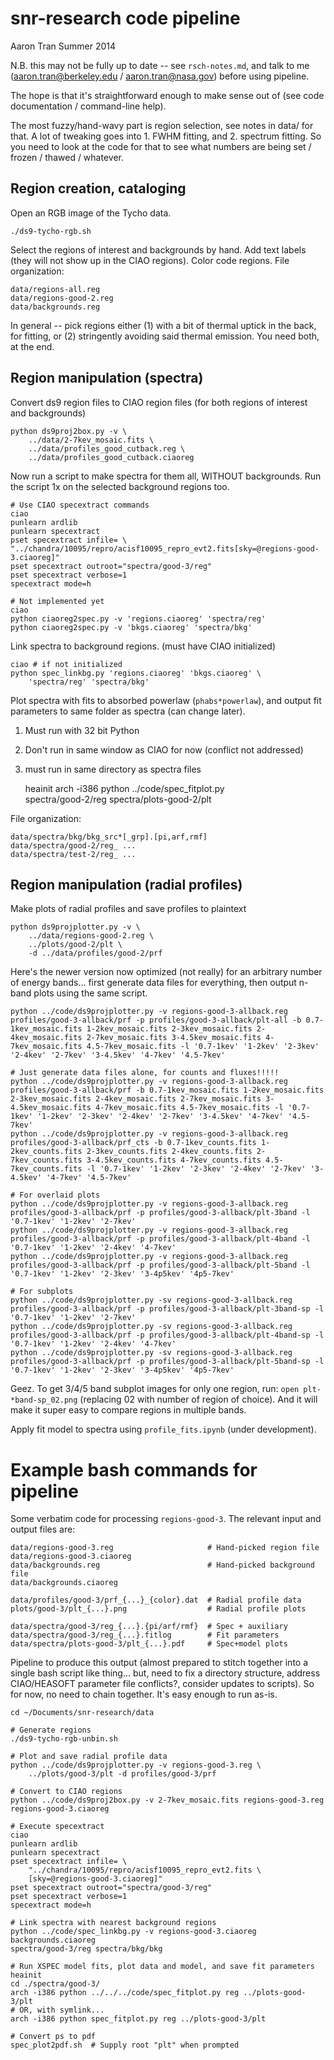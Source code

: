 snr-research code pipeline
==========================
Aaron Tran
Summer 2014

N.B. this may not be fully up to date -- see `rsch-notes.md`, and talk to me
(aaron.tran@berkeley.edu / aaron.tran@nasa.gov) before using pipeline.

The hope is that it's straightforward enough to make sense out of
(see code documentation / command-line help).

The most fuzzy/hand-wavy part is region selection, see notes in data/ for that.
A lot of tweaking goes into 1. FWHM fitting, and 2. spectrum fitting.  So you
need to look at the code for that to see what numbers are being set / frozen /
thawed / whatever.

Region creation, cataloging
---------------------------

Open an RGB image of the Tycho data.

    ./ds9-tycho-rgb.sh

Select the regions of interest and backgrounds by hand.  Add text labels
(they will not show up in the CIAO regions).  Color code regions.
File organization:

    data/regions-all.reg
    data/regions-good-2.reg
    data/backgrounds.reg

In general -- pick regions either (1) with a bit of thermal uptick in the back,
for fitting, or (2) stringently avoiding said thermal emission.  You need both,
at the end.


Region manipulation (spectra)
-----------------------------

Convert ds9 region files to CIAO region files
(for both regions of interest and backgrounds)

    python ds9proj2box.py -v \
        ../data/2-7kev_mosaic.fits \
        ../data/profiles_good_cutback.reg \
        ../data/profiles_good_cutback.ciaoreg

Now run a script to make spectra for them all, WITHOUT backgrounds.
Run the script 1x on the selected background regions too.

    # Use CIAO specextract commands
    ciao
    punlearn ardlib
    punlearn specextract
    pset specextract infile= \
    "../chandra/10095/repro/acisf10095_repro_evt2.fits[sky=@regions-good-3.ciaoreg]"
    pset specextract outroot="spectra/good-3/reg"
    pset specextract verbose=1
    specextract mode=h

    # Not implemented yet
    ciao
    python ciaoreg2spec.py -v 'regions.ciaoreg' 'spectra/reg'
    python ciaoreg2spec.py -v 'bkgs.ciaoreg' 'spectra/bkg'

Link spectra to background regions. (must have CIAO initialized)

    ciao # if not initialized
    python spec_linkbg.py 'regions.ciaoreg' 'bkgs.ciaoreg' \
        'spectra/reg' 'spectra/bkg'

Plot spectra with fits to absorbed powerlaw (`phabs*powerlaw`), and output
fit parameters to same folder as spectra (can change later).
1. Must run with 32 bit Python
2. Don't run in same window as CIAO for now (conflict not addressed)
3. must run in same directory as spectra files

    heainit
    arch -i386 python ../code/spec_fitplot.py \
                      spectra/good-2/reg spectra/plots-good-2/plt

File organization:

    data/spectra/bkg/bkg_src*[_grp].[pi,arf,rmf]
    data/spectra/good-2/reg_ ...
    data/spectra/test-2/reg_ ...

Region manipulation (radial profiles)
-------------------------------------

Make plots of radial profiles and save profiles to plaintext

    python ds9projplotter.py -v \
        ../data/regions-good-2.reg \
        ../plots/good-2/plt \
        -d ../data/profiles/good-2/prf

Here's the newer version now optimized (not really) for an arbitrary number of
energy bands... first generate data files for everything, then output n-band
plots using the same script.

    python ../code/ds9projplotter.py -v regions-good-3-allback.reg profiles/good-3-allback/prf -p profiles/good-3-allback/plt-all -b 0.7-1kev_mosaic.fits 1-2kev_mosaic.fits 2-3kev_mosaic.fits 2-4kev_mosaic.fits 2-7kev_mosaic.fits 3-4.5kev_mosaic.fits 4-7kev_mosaic.fits 4.5-7kev_mosaic.fits -l '0.7-1kev' '1-2kev' '2-3kev' '2-4kev' '2-7kev' '3-4.5kev' '4-7kev' '4.5-7kev'
    
	# Just generate data files alone, for counts and fluxes!!!!!
	python ../code/ds9projplotter.py -v regions-good-3-allback.reg profiles/good-3-allback/prf -b 0.7-1kev_mosaic.fits 1-2kev_mosaic.fits 2-3kev_mosaic.fits 2-4kev_mosaic.fits 2-7kev_mosaic.fits 3-4.5kev_mosaic.fits 4-7kev_mosaic.fits 4.5-7kev_mosaic.fits -l '0.7-1kev' '1-2kev' '2-3kev' '2-4kev' '2-7kev' '3-4.5kev' '4-7kev' '4.5-7kev'
	python ../code/ds9projplotter.py -v regions-good-3-allback.reg profiles/good-3-allback/prf_cts -b 0.7-1kev_counts.fits 1-2kev_counts.fits 2-3kev_counts.fits 2-4kev_counts.fits 2-7kev_counts.fits 3-4.5kev_counts.fits 4-7kev_counts.fits 4.5-7kev_counts.fits -l '0.7-1kev' '1-2kev' '2-3kev' '2-4kev' '2-7kev' '3-4.5kev' '4-7kev' '4.5-7kev'
	
	# For overlaid plots
    python ../code/ds9projplotter.py -v regions-good-3-allback.reg profiles/good-3-allback/prf -p profiles/good-3-allback/plt-3band -l '0.7-1kev' '1-2kev' '2-7kev'
    python ../code/ds9projplotter.py -v regions-good-3-allback.reg profiles/good-3-allback/prf -p profiles/good-3-allback/plt-4band -l '0.7-1kev' '1-2kev' '2-4kev' '4-7kev'
    python ../code/ds9projplotter.py -v regions-good-3-allback.reg profiles/good-3-allback/prf -p profiles/good-3-allback/plt-5band -l '0.7-1kev' '1-2kev' '2-3kev' '3-4p5kev' '4p5-7kev'
	
	# For subplots
	python ../code/ds9projplotter.py -sv regions-good-3-allback.reg profiles/good-3-allback/prf -p profiles/good-3-allback/plt-3band-sp -l '0.7-1kev' '1-2kev' '2-7kev'
	python ../code/ds9projplotter.py -sv regions-good-3-allback.reg profiles/good-3-allback/prf -p profiles/good-3-allback/plt-4band-sp -l '0.7-1kev' '1-2kev' '2-4kev' '4-7kev'
	python ../code/ds9projplotter.py -sv regions-good-3-allback.reg profiles/good-3-allback/prf -p profiles/good-3-allback/plt-5band-sp -l '0.7-1kev' '1-2kev' '2-3kev' '3-4p5kev' '4p5-7kev'

Geez.  To get 3/4/5 band subplot images for only one region, run:
`open plt-*band-sp_02.png` (replacing 02 with number of region of choice).
And it will make it super easy to compare regions in multiple bands.


Apply fit model to spectra using `profile_fits.ipynb` (under development).


Example bash commands for pipeline
==================================

Some verbatim code for processing `regions-good-3`.
The relevant input and output files are:

    data/regions-good-3.reg                     # Hand-picked region file
    data/regions-good-3.ciaoreg
    data/backgrounds.reg                        # Hand-picked background file
    data/backgrounds.ciaoreg

    data/profiles/good-3/prf_{...}_{color}.dat  # Radial profile data
    plots/good-3/plt_{...}.png                  # Radial profile plots

    data/spectra/good-3/reg_{...}.{pi/arf/rmf}  # Spec + auxiliary
    data/spectra/good-3/reg_{...}.fitlog        # Fit parameters
    data/spectra/plots-good-3/plt_{...}.pdf     # Spec+model plots

Pipeline to produce this output (almost prepared to stitch together into a
single bash script like thing... but, need to fix a directory structure,
address CIAO/HEASOFT parameter file conflicts?, consider updates to scripts).
So for now, no need to chain together.  It's easy enough to run as-is.

    cd ~/Documents/snr-research/data

    # Generate regions
    ./ds9-tycho-rgb-unbin.sh

    # Plot and save radial profile data
    python ../code/ds9projplotter.py -v regions-good-3.reg \
        ../plots/good-3/plt -d profiles/good-3/prf

    # Convert to CIAO regions
    python ../code/ds9proj2box.py -v 2-7kev_mosaic.fits regions-good-3.reg
    regions-good-3.ciaoreg

    # Execute specextract
    ciao
    punlearn ardlib
    punlearn specextract
    pset specextract infile= \
        "../chandra/10095/repro/acisf10095_repro_evt2.fits \
        [sky=@regions-good-3.ciaoreg]"
    pset specextract outroot="spectra/good-3/reg"
    pset specextract verbose=1
    specextract mode=h

    # Link spectra with nearest background regions
    python ../code/spec_linkbg.py -v regions-good-3.ciaoreg backgrounds.ciaoreg
    spectra/good-3/reg spectra/bkg/bkg

    # Run XSPEC model fits, plot data and model, and save fit parameters
    heainit
    cd ./spectra/good-3/
    arch -i386 python ../../../code/spec_fitplot.py reg ../plots-good-3/plt
    # OR, with symlink...
    arch -i386 python spec_fitplot.py reg ../plots-good-3/plt

    # Convert ps to pdf
    spec_plot2pdf.sh  # Supply root "plt" when prompted

